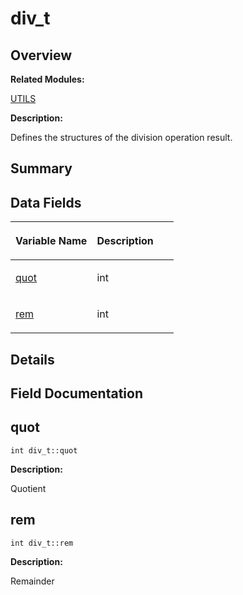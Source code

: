 # div\_t<a name="EN-US_TOPIC_0000001055358152"></a>

## **Overview**<a name="section285289299093538"></a>

**Related Modules:**

[UTILS](en-us_topic_0000001055198076.md)

**Description:**

Defines the structures of the division operation result. 

## **Summary**<a name="section335703899093538"></a>

## Data Fields<a name="pub-attribs"></a>

<a name="table2072196032093538"></a>
<table><thead align="left"><tr id="row64251381093538"><th class="cellrowborder" valign="top" width="50%" id="mcps1.1.3.1.1"><p id="p2000782493093538"><a name="p2000782493093538"></a><a name="p2000782493093538"></a>Variable Name</p>
</th>
<th class="cellrowborder" valign="top" width="50%" id="mcps1.1.3.1.2"><p id="p2140663239093538"><a name="p2140663239093538"></a><a name="p2140663239093538"></a>Description</p>
</th>
</tr>
</thead>
<tbody><tr id="row2106230330093538"><td class="cellrowborder" valign="top" width="50%" headers="mcps1.1.3.1.1 "><p id="p1982803488093538"><a name="p1982803488093538"></a><a name="p1982803488093538"></a><a href="div_t.md#a0b9dda2884048daa68ca4aaa12b17b9a">quot</a></p>
</td>
<td class="cellrowborder" valign="top" width="50%" headers="mcps1.1.3.1.2 "><p id="p251780819093538"><a name="p251780819093538"></a><a name="p251780819093538"></a>int </p>
</td>
</tr>
<tr id="row827311843093538"><td class="cellrowborder" valign="top" width="50%" headers="mcps1.1.3.1.1 "><p id="p890918659093538"><a name="p890918659093538"></a><a name="p890918659093538"></a><a href="div_t.md#ac64389de252de53eda8b4f8dbb7c623f">rem</a></p>
</td>
<td class="cellrowborder" valign="top" width="50%" headers="mcps1.1.3.1.2 "><p id="p2142591573093538"><a name="p2142591573093538"></a><a name="p2142591573093538"></a>int </p>
</td>
</tr>
</tbody>
</table>

## **Details**<a name="section222656137093538"></a>

## **Field Documentation**<a name="section1496098481093538"></a>

## quot<a name="a0b9dda2884048daa68ca4aaa12b17b9a"></a>

```
int div_t::quot
```

 **Description:**

Quotient 

## rem<a name="ac64389de252de53eda8b4f8dbb7c623f"></a>

```
int div_t::rem
```

 **Description:**

Remainder 


